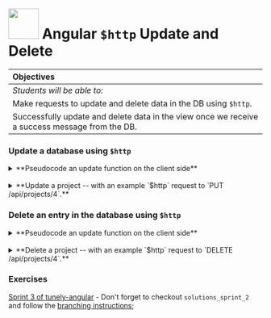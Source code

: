 # <img src="https://cloud.githubusercontent.com/assets/7833470/10899314/63829980-8188-11e5-8cdd-4ded5bcb6e36.png" height="60"> Angular `$http` Update and Delete

| Objectives |
| :--- |
| *Students will be able to:* |
| Make requests to update and delete data in the DB using `$http`. |
| Successfully update and delete data in the view once we receive a success message from the DB. |



### Update a database using `$http`

<details>
  <summary>
  **Pseudocode an update function on the client side**
  </summary>
  1. Gather the proper resources to send the request
    1. Specify the proper endpoint on the API to update the proper resource.
    2. Select the proper data to send in this PUT request.
  3. Make the PUT request with all of the proper data.
  4. If a successful response comes back, update the data in your view.
  5. If an error response comes back, log the error, optionally, notify the user of the error, and do not update the data in the view.
</details>
<br>
<details>
  <summary> **Update a project -- with an example `$http` request to `PUT /api/projects/4`.** </summary>


  ```js
  vm.sendUpdate = function(book){
    $http({
      method: 'PUT',
      url: '/api/books/'+book._id,
      data: {
        title: book.title,
        author: book.author,
        characters: book.characters
      },
    }).then(function successCallback(response) {
      // update the data that's bound to the view.
    }, function errorCallback(error) {
      console.log('There was an error', error);
    })
  };
  ```

  ... and a sample response:
  <details><summary>click to see full response</summary>
  ```js
  {
    "data": {
      _id: "56fd8372m098ok2u89uclwm09",
      title: "Harry Potter and the Sorcerer's Stone",
      author: "J.K. Rowling",
      characters: [ "Harry Potter", "Ron Weasley", "Hermione Granger", "Hagrid", "Dumbledore"]
    },
    "status": 200,
    "config": {
      "method": "PUT",
      "transformRequest": [
        null
      ],
      "transformResponse": [
        null
      ],
      "data": {
        _id: "56fd8372m098ok2u89uclwm09",
        title: "Harry Potter and the Sorcerer's Stone",
        author: "J.K. Rowling",
        characters: [ "Harry Potter", "Ron Weasley", "Hermione Granger", "Hagrid", "Dumbledore"]
      },
      "url": "http://www.cf-books.com/api/books/56fd8372m098ok2u89uclwm09",
      "headers": {
        "Accept": "application/json, text/plain, */*"
      }
    },
    "statusText": "OK"
  }
  ```  
  </details>

</details>


### Delete an entry in the database using `$http`

<details>
  <summary>
  **Pseudocode an update function on the client side**
  </summary>
  1. Gather the proper resources to send the request
    1. Get the proper endpoint on the API to update the proper resource. Make sure you know the way you are supposed to identify a specific item to delete (by id? by name?). For example, `/api/albums/:id`.
  3. Make the DELETE request to the proper endpoint.
  4. If a successful response comes back, update the data in your view.
  5. If an error response comes back, log the error, optionally, notify the user of the error, and do not update the data in the view.
</details>
<br>

<details>
  <summary>**Delete a project -- with an example `$http` request to `DELETE /api/projects/4`.**</summary>
  ```js
  vm.deleteBook = function(book){
    $http({
      method: 'DELETE',
      url: '/api/books/' + book._id,
    }).then(function successCallback(response) {
      // delete the entry from the data that's bound to the view.
    }, function errorCallback(error) {
      console.log('There was an error', error);
      // Possibly, display to the user that you were unable to delete.
    });
  };
  ```

  ... and a sample response:
  <details><summary>click to see full response</summary>
  ```js
  {
    "data": {
      _id: "56fd8372m098ok2u89uclwm09",
      title: "Harry Potter and the Sorcerer's Stone",
      author: "J.K. Rowling",
      characters: [ "Harry Potter", "Ron Weasley", "Hermione Granger", "Hagrid", "Dumbledore"]
    },
    "status": 200,
    "config": {
      "method": "DELETE",
      "transformRequest": [
        null
      ],
      "transformResponse": [
        null
      ],
      "url": "http://www.cf-books.com/api/books/56fd8372m098ok2u89uclwm0",
      "headers": {
        "Accept": "application/json, text/plain, */*"
      }
    },
    "statusText": "OK"
  }
  ```  
  </details>

</details>

### Exercises

[Sprint 3 of tunely-angular](https://github.com/SF-WDI-LABS/tunely-angular/blob/master/docs/sprint3.md) - Don't forget to checkout `solutions_sprint_2` and follow the [branching instructions](https://github.com/SF-WDI-LABS/tunely-angular/blob/master/docs/starting_with_a_branch.md#subsequent-sprints);
